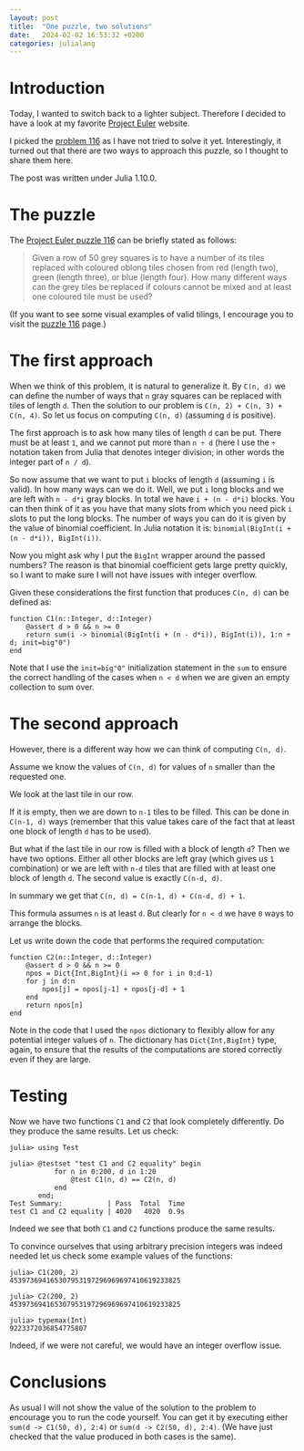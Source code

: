 ```yaml
---
layout: post
title:  "One puzzle, two solutions"
date:   2024-02-02 16:53:32 +0200
categories: julialang
---
```


# Introduction

Today, I wanted to switch back to a lighter subject.
Therefore I decided to have a look at my favorite [Project Euler][pew] website.

I picked the [problem 116][pe] as I have not tried to solve it yet.
Interestingly, it turned out that there are two ways to approach this puzzle,
so I thought to share them here.

The post was written under Julia 1.10.0.

# The puzzle

The [Project Euler puzzle 116][pe] can be briefly stated as follows:

> Given a row of 50 grey squares is to have a number of its tiles replaced with
> coloured oblong tiles chosen from red (length two),
> green (length three), or blue (length four).
> How many different ways can the grey tiles be replaced if colours
> cannot be mixed and at least one coloured tile must be used?

(If you want to see some visual examples of valid tilings, I encourage you to
visit the [puzzle 116][pe] page.)

# The first approach

When we think of this problem, it is natural to generalize it. By `C(n, d)` we can
define the number of ways that `n` gray squares can be replaced with tiles of length `d`.
Then the solution to our problem is `C(n, 2) + C(n, 3) + C(n, 4)`.
So let us focus on computing `C(n, d)` (assuming `d` is positive).

The first approach is to ask how many tiles of length `d` can be put. There must be at least
`1`, and we cannot put more than `n ÷ d` (here I use the `÷` notation taken from Julia that
denotes integer division; in other words the integer part of `n / d`).

So now assume that we want to put `i` blocks of length `d` (assuming `i` is valid). In
how many ways can we do it. Well, we put `i` long blocks and we are left with `n - d*i` gray blocks.
In total we have `i + (n - d*i)` blocks. You can then think of it as you have that many slots
from which you need pick `i` slots to put the long blocks. The number of ways you can do it is
given by the value of binomial coefficient. In Julia notation it is:
`binomial(BigInt(i + (n - d*i)), BigInt(i))`.

Now you might ask why I put the `BigInt` wrapper around the passed numbers? The reason is
that binomial coefficient gets large pretty quickly, so I want to make sure I will not
have issues with integer overflow.

Given these considerations the first function that produces `C(n, d)` can be defined as:

```
function C1(n::Integer, d::Integer)
    @assert d > 0 && n >= 0
    return sum(i -> binomial(BigInt(i + (n - d*i)), BigInt(i)), 1:n ÷ d; init=big"0")
end
```

Note that I use the `init=big"0"` initialization statement in the `sum` to ensure the
correct handling of the cases when `n < d` when we are given an empty collection to sum over.

# The second approach

However, there is a different way how we can think of computing `C(n, d)`.

Assume we know the values of `C(n, d)` for values of `n` smaller than the requested one.

We look at the last tile in our row.

If it is empty, then we are down to `n-1` tiles to be filled.
This can be done in `C(n-1, d)` ways (remember that this value takes care
of the fact that at least one block of length `d` has to be used).

But what if the last tile in our row is filled with a block of length `d`?
Then we have two options. Either all other blocks are left gray (which gives us `1` combination)
or we are left with `n-d` tiles that are filled with at least one block of length `d`. The
second value is exactly `C(n-d, d)`.

In summary we get that `C(n, d) = C(n-1, d) + C(n-d, d) + 1`.

This formula assumes `n` is at least `d`. But clearly for `n < d`
we have `0` ways to arrange the blocks.

Let us write down the code that performs the required computation:

```
function C2(n::Integer, d::Integer)
    @assert d > 0 && n >= 0
    npos = Dict{Int,BigInt}(i => 0 for i in 0:d-1)
    for j in d:n
        npos[j] = npos[j-1] + npos[j-d] + 1
    end
    return npos[n]
end
```

Note in the code that I used the `npos` dictionary to flexibly allow
for any potential integer values of `n`. The dictionary has
`Dict{Int,BigInt}` type, again, to ensure that the results of the computations
are stored correctly even if they are large.

# Testing

Now we have two functions `C1` and `C2` that look completely differently.
Do they produce the same results. Let us check:

```
julia> using Test

julia> @testset "test C1 and C2 equality" begin
           for n in 0:200, d in 1:20
               @test C1(n, d) == C2(n, d)
           end
       end;
Test Summary:           | Pass  Total  Time
test C1 and C2 equality | 4020   4020  0.9s
```

Indeed we see that both `C1` and `C2` functions produce the same results.

To convince ourselves that using arbitrary precision integers was indeed needed
let us check some example values of the functions:

```
julia> C1(200, 2)
453973694165307953197296969697410619233825

julia> C2(200, 2)
453973694165307953197296969697410619233825

julia> typemax(Int)
9223372036854775807
```

Indeed, if we were not careful, we would have an integer overflow issue.

# Conclusions

As usual I will not show the value of the solution to the problem to encourage you
to run the code yourself. You can get it by executing either
`sum(d -> C1(50, d), 2:4)` or `sum(d -> C2(50, d), 2:4)`.
(We have just checked that the value produced in both cases is the same).


[pew]: https://projecteuler.net/
[pe]: https://projecteuler.net/problem=116
